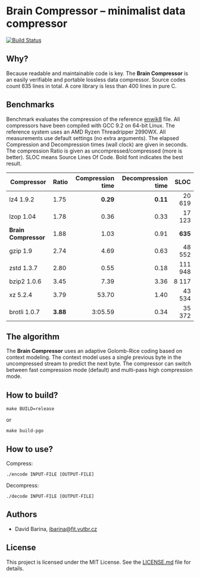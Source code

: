 Brain Compressor &ndash; minimalist data compressor
====================================

[![Build Status](https://travis-ci.org/xbarin02/x-compressor.svg?branch=master)](https://travis-ci.org/xbarin02/x-compressor)

Why?
----

Because readable and maintainable code is key.
The **Brain Compressor** is an easily verifiable and portable lossless data compressor.
Source codes count 635 lines in total.
A core library is less than 400 lines in pure C.

Benchmarks
----------

Benchmark evaluates the compression of the reference [enwik8] file.
All compressors have been compiled with GCC 9.2 on 64-bit Linux.
The reference system uses an AMD Ryzen Threadripper 2990WX.
All measurements use default settings (no extra arguments).
The elapsed Compression and Decompression times (wall clock) are given in seconds.
The compression Ratio is given as uncompressed/compressed (more is better).
SLOC means Source Lines Of Code.
Bold font indicates the best result.

[enwik8]: http://prize.hutter1.net/

| Compressor               | Ratio    | Compression time  | Decompression time  | SLOC    |
| ----------               | -----    | ----------------: | ------------------: | ----:   |
| lz4 1.9.2                | 1.75     | **0.29**          | **0.11**            |  20 619 |
| lzop 1.04                | 1.78     | 0.36              | 0.33                |  17 123 |
| **Brain Compressor**     | 1.88     | 1.03              | 0.91                | **635** |
| gzip 1.9                 | 2.74     | 4.69              | 0.63                |  48 552 |
| zstd 1.3.7               | 2.80     | 0.55              | 0.18                | 111 948 |
| bzip2 1.0.6              | 3.45     | 7.39              | 3.36                |   8 117 |
| xz 5.2.4                 | 3.79     | 53.70             | 1.40                |  43 534 |
| brotli 1.0.7             | **3.88** | 3:05.59           | 0.34                |  35 372 |

The algorithm
-------------

The **Brain Compressor** uses an adaptive Golomb-Rice coding based on context modeling.
The context model uses a single previous byte in the uncompressed stream to predict the next byte.
The compressor can switch between fast compression mode (default) and multi-pass high compression mode.

How to build?
-------------

```
make BUILD=release
```

or

```
make build-pgo
```

How to use?
-----------

Compress:

```
./encode INPUT-FILE [OUTPUT-FILE]
```

Decompress:

```
./decode INPUT-FILE [OUTPUT-FILE]
```

Authors
-------

- David Barina, <ibarina@fit.vutbr.cz>

License
-------

This project is licensed under the MIT License.
See the [LICENSE.md](LICENSE.md) file for details.
